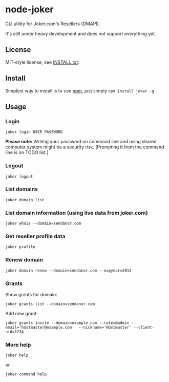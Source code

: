 
node-joker
==========

CLI utility for Joker.com's Resellers (DMAPI).

It's still under heavy development and does not support everything yet.

License
-------

MIT-style license, see [INSTALL.txt](http://github.com/jheusala/node-joker/blob/master/LICENSE.txt).

Install
-------

Simplest way to install is to use [npm](http://npmjs.org/), just simply `npm install joker -g`.

Usage
-----

### Login

`joker login USER PASSWORD`

**Please note:** Writing your password on command line and using shared computer system might be a security risk. [Prompting it from the command line is on TODO list.]

### Logout

`joker logout`

### List domains

`joker domain list`

### List domain information (using live data from joker.com)

`joker whois --domain=sendanor.com`

### Get reseller profile data

`joker profile`

### Renew domain

`joker domain renew --domain=sendanor.com --expyear=2013`

### Grants

Show grants for domain:

`joker grants list --domain=sendanor.com`

Add new grant:

`joker grants invite --domain=example.com --role=@admin --email='hostmaster@example.com' 
     --nickname='Hostmaster' --client-uid=1234`

### More help

`joker help`

or 

`joker command help`
